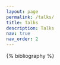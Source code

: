```yaml
---
layout: page
permalink: /talks/
title: Talks
description: Talks
nav: true
nav_order: 2
---
```


<!-- _pages/talks.md -->
<div class="publications">

{% bibliography %}

</div>
